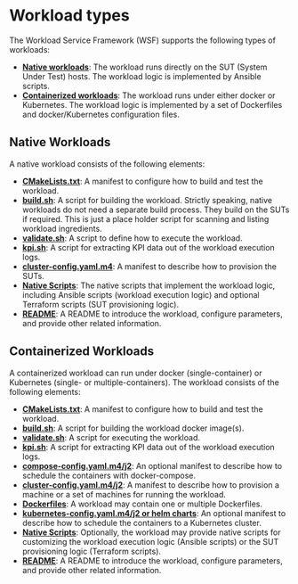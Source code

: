 
# Workload types

The Workload Service Framework (WSF) supports the following types of workloads:

- **[Native workloads][Native workloads]**: The workload runs directly on the SUT (System Under Test) hosts. The workload logic is implemented by Ansible scripts.
- **[Containerized workloads][Containerized workloads]**: The workload runs under either docker or Kubernetes. The workload logic is implemented by a set of Dockerfiles and docker/Kubernetes configuration files.

## Native Workloads

A native workload consists of the following elements:

- **[CMakeLists.txt][CMakeLists.txt]**: A manifest to configure how to build and test the workload.
- **[build.sh][build.sh]**: A script for building the workload. Strictly speaking, native workloads do not need a separate build process. They build on the SUTs if required. This is just a place holder script for scanning and listing workload ingredients.
- **[validate.sh][validate.sh]**: A script to define how to execute the workload.
- **[kpi.sh][kpi.sh]**: A script for extracting KPI data out of the workload execution logs.
- **[cluster-config.yaml.m4][cluster-config]**: A manifest to describe how to provision the SUTs.
- **[Native Scripts][Native Scripts]**: The native scripts that implement the workload logic, including Ansible scripts (workload execution logic) and optional Terraform scripts (SUT provisioning logic).
- **[README][README]**: A README to introduce the workload, configure parameters, and provide other related information.

## Containerized Workloads

A containerized workload can run under docker (single-container) or Kubernetes (single- or multiple-containers). The workload consists of the following elements:

- **[CMakeLists.txt][CMakeLists.txt]**: A manifest to configure how to build and test the workload.
- **[build.sh][build.sh]**: A script for building the workload docker image(s).
- **[validate.sh][validate.sh]**: A script for executing the workload.
- **[kpi.sh][kpi.sh]**: A script for extracting KPI data out of the workload execution logs.
- **[compose-config.yaml.m4/j2][compose-config]**: An optional manifest to describe how to schedule the containers with docker-compose.
- **[cluster-config.yaml.m4/j2][cluster-config]**: A manifest to describe how to provision a machine or a set of machines for running the workload.
- **[Dockerfiles][Dockerfiles]**: A workload may contain one or multiple Dockerfiles.
- **[kubernetes-config.yaml.m4/j2 or helm charts][kubernetes-config]**: An optional manifest to describe how to schedule the containers to a Kubernetes cluster.
- **[Native Scripts][Native Scripts]**: Optionally, the workload may provide native scripts for customizing the workload execution logic (Ansible scripts) or the SUT provisioning logic (Terraform scripts).
- **[README][README]**: A README to introduce the workload, configure parameters, and provide other related information.


[CMakeLists.txt]: cmakelists.md
[Containerized workloads]: #containerized-workloads
[Dockerfiles]: dockerfile.md
[Native Scripts]: native-script.md
[Native workloads]: #native-workloads
[README]: readme.md
[build.sh]: build.md
[compose-config]: compose-config.md
[cluster-config]: cluster-config.md
[kpi.sh]: kpi.md
[kubernetes-config]: kubernetes-config.md
[validate.sh]: validate.md